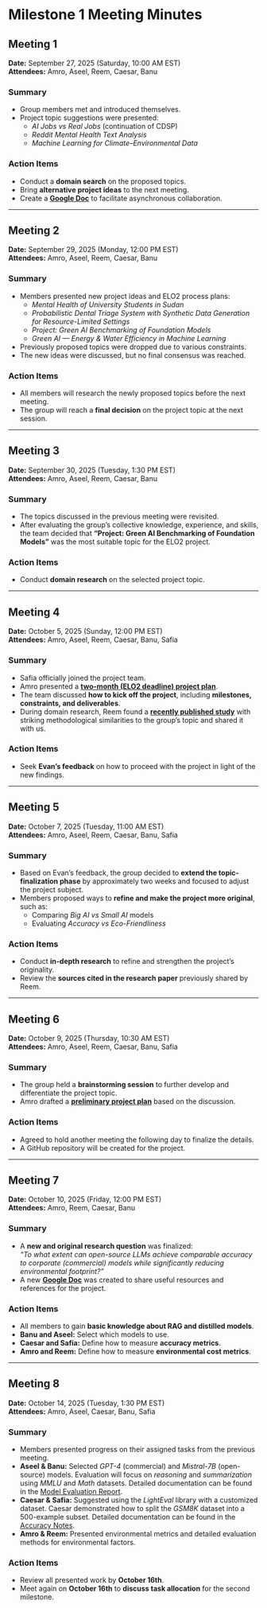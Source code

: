 <!-- markdownlint-disable MD024 -->
<!-- Disabled MD024 (Multiple headings with the same content) rule
because repeated headings (Summary, Action Items) are
intentionally used across multiple sections for structural clarity. -->
# Milestone 1 Meeting Minutes

## Meeting 1  

**Date:** September 27, 2025 (Saturday, 10:00 AM EST)  
**Attendees:** Amro, Aseel, Reem, Caesar, Banu  

### Summary  

- Group members met and introduced themselves.  
- Project topic suggestions were presented:  
  - *AI Jobs vs Real Jobs* (continuation of CDSP)  
  - *Reddit Mental Health Text Analysis*  
  - *Machine Learning for Climate–Environmental Data*  

### Action Items  

- Conduct a **domain search** on the proposed topics.  
- Bring **alternative project ideas** to the next meeting.  
- Create a [**Google Doc**](https://docs.google.com/document/d/1dk0j0GUoDWqBHmLArcS2xoW5ct5nOjdlCeX3P-yhhOw/edit?tab=t.0)
  to facilitate asynchronous collaboration.  

---

## Meeting 2  

**Date:** September 29, 2025 (Monday, 12:00 PM EST)  
**Attendees:** Amro, Aseel, Reem, Caesar, Banu  

### Summary  

- Members presented new project ideas and ELO2 process plans:  
  - *Mental Health of University Students in Sudan*  
  - *Probabilistic Dental Triage System with Synthetic Data Generation for
    Resource-Limited Settings*  
  - *Project: Green AI Benchmarking of Foundation Models*  
  - *Green AI — Energy & Water Efficiency in Machine Learning*  
- Previously proposed topics were dropped due to various constraints.  
- The new ideas were discussed, but no final consensus was reached.  

### Action Items  

- All members will research the newly proposed topics before the next meeting.  
- The group will reach a **final decision** on the project topic at the next
  session.  

---

## Meeting 3  

**Date:** September 30, 2025 (Tuesday, 1:30 PM EST)  
**Attendees:** Amro, Aseel, Reem, Caesar, Banu  

### Summary  

- The topics discussed in the previous meeting were revisited.  
- After evaluating the group’s collective knowledge, experience, and skills,
  the team decided that **“Project: Green AI Benchmarking of Foundation
  Models”** was the most suitable topic for the ELO2 project.  

### Action Items  

- Conduct **domain research** on the selected project topic.  

---

## Meeting 4  

**Date:** October 5, 2025 (Sunday, 12:00 PM EST)  
**Attendees:** Amro, Aseel, Reem, Caesar, Banu, Safia  

### Summary  

- Safia officially joined the project team.  
- Amro presented a [**two-month (ELO2 deadline) project plan**](https://docs.google.com/document/d/19OCqflqeRLHzdPs9URrRWPzIdh3g1uw9TgX7-d_SXp8/edit?tab=t.0#heading=h.qd58vuomlp42).
- The team discussed **how to kick off the project**, including **milestones,
  constraints, and deliverables**.  
- During domain research, Reem found a [**recently published study**](https://mitemergingtalent.slack.com/files/U082U854W8Y/F09JUBJQ9C2/2505.09598v4.pdf)
  with striking methodological similarities to the group’s topic and shared it
  with us.  

### Action Items  

- Seek **Evan’s feedback** on how to proceed with the project in light of the
  new findings.  

---

## Meeting 5  

**Date:** October 7, 2025 (Tuesday, 11:00 AM EST)  
**Attendees:** Amro, Aseel, Reem, Caesar, Banu, Safia  

### Summary  

- Based on Evan’s feedback, the group decided to **extend the topic-finalization
  phase** by approximately two weeks and focused to adjust the project subject.
- Members proposed ways to **refine and make the project more original**, such
  as:  
  - Comparing *Big AI vs Small AI* models  
  - Evaluating *Accuracy vs Eco-Friendliness*  

### Action Items  

- Conduct **in-depth research** to refine and strengthen the project’s
  originality.  
- Review the **sources cited in the research paper** previously shared by Reem.

---

## Meeting 6  

**Date:** October 9, 2025 (Thursday, 10:30 AM EST)  
**Attendees:** Amro, Aseel, Reem, Caesar, Banu, Safia  

### Summary  

- The group held a **brainstorming session** to further develop and differentiate
  the project topic.  
- Amro drafted a [**preliminary project plan**](https://mitemergingtalent.slack.com/files/U082U854W8Y/F09KJCKUEUB/approach_.pdf)
  based on the discussion.  

### Action Items  

- Agreed to hold another meeting the following day to finalize the details.  
- A GitHub repository will be created for the project.  

---

## Meeting 7  

**Date:** October 10, 2025 (Friday, 12:00 PM EST)  
**Attendees:** Amro, Reem, Caesar, Banu  

### Summary  

- A **new and original research question** was finalized:  
  *“To what extent can open-source LLMs achieve comparable accuracy to
  corporate (commercial) models while significantly reducing environmental
  footprint?”*  
- A new [**Google Doc**](https://docs.google.com/document/d/1BAoWHe8D3c_QAEFugS1CNEUqU5jugBwg1dFJE6-LVQo/edit?tab=t.0)
  was created to share useful resources and references for the project.  

### Action Items  

- All members to gain **basic knowledge about RAG and distilled models**.  
- **Banu and Aseel:** Select which models to use.  
- **Caesar and Safia:** Define how to measure **accuracy metrics**.  
- **Amro and Reem:** Define how to measure **environmental cost metrics**.  

---

## Meeting 8  

**Date:** October 14, 2025 (Tuesday, 1:30 PM EST)  
**Attendees:** Amro, Aseel, Caesar, Banu, Safia  

### Summary  

- Members presented progress on their assigned tasks from the previous meeting.
- **Aseel & Banu:** Selected *GPT-4* (commercial) and *Mistral-7B* (open-source)
    models. Evaluation will focus on *reasoning* and *summarization* using *MMLU*
    and *Math* datasets. Detailed documentation can be found in the
    [Model Evaluation Report](https://docs.google.com/document/d/1oOYIdLDumoZyYqgsQuBXDlXr1yZfo1sJNNanmIEGD8I/edit?tab=t.0).
- **Caesar & Safia:** Suggested using the *LightEval* library with a customized
    dataset. Caesar demonstrated how to split the *GSM8K* dataset into a
    500-example subset. Detailed documentation can be found in the
    [Accuracy Notes](https://docs.google.com/document/d/19L4vX-67O-fNNSmY9S8QaHUULZwgzwmKVoJGdzSsUWo/edit?tab=t.0).
- **Amro & Reem:** Presented environmental metrics and detailed evaluation
    methods for environmental factors.  

### Action Items  

- Review all presented work by **October 16th**.  
- Meet again on **October 16th** to **discuss task allocation** for the second
  milestone.  
